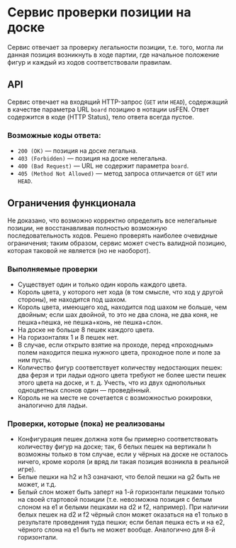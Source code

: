 # Сервис проверки позиции на доске

Сервис отвечает за проверку легальности позиции, т.е. того, могла ли данная позиция возникнуть в ходе партии, где начальное положение фигур и каждый из ходов соответствовали правилам.

## API

Сервис отвечает на входящий HTTP-запрос (`GET` или `HEAD`), содержащий в качестве параметра URL `board` позицию в нотации usFEN. Ответ содержится в коде (HTTP Status), тело ответа всегда пустое.

### Возможные коды ответа:

- `200 (OK)` — позиция на доске легальна.
- `403 (Forbidden)` — позиция на доске нелегальна.
- `400 (Bad Request)` — URL не содержит параметра `board`.
- `405 (Method Not Allowed)` — метод запроса отличается от `GET` или `HEAD`.


## Ограничения функционала

Не доказано, что возможно корректно определить все нелегальные позиции, не восстанавливая полностью возможную последовательность ходов. Решено проверять наиболее очевидные ограничения; таким образом, сервис может счесть валидной позицию, которая таковой не является (но не наоборот).

### Выполняемые проверки

- Существует один и только один король каждого цвета.
- Король цвета, у которого нет хода (в том смысле, что ход у другой стороны), не находится под шахом.
- Король цвета, имеющего ход, находится под шахом не больше, чем двойным; если шах двойной, то это не два слона, не два коня, не пешка+пешка, не пешка+конь, не пешка+слон.
- На доске не больше 8 пешек каждого цвета.
- На горизонталях 1 и 8 пешек нет.
- В случае, если открыто взятие на проходе, перед «проходным» полем находится пешка нужного цвета, проходное поле и поле за ним пусты.
- Количество фигур соответствует количеству недостающих пешек: два ферзя и три ладьи одного цвета требуют не более шести пешек этого цвета на доске, и т. д. Учесть, что из двух однопольных одноцветных слонов один — проведённый.
- Король не на месте не сочетается с возможностью рокировки, аналогично для ладьи.

### Проверки, которые (пока) не реализованы

- Конфигурация пешек должна хотя бы примерно соответствовать количеству фигур на доске; так, 6 белых пешек на вертикали h возможны только в том случае, если у чёрных на доске не осталось ничего, кроме короля (и вряд ли такая позиция возникла в реальной игре).
- Белые пешки на h2 и h3 означают, что белой пешки на g2 быть не может, и т.д.
- Белый слон может быть заперт на 1-й горизонтали пешками только на своей стартовой позиции (т.е. невозможна позиция с белым слоном на e1 и белыми пешками на d2 и f2, например). При наличии белых пешек на d2 и f2 чёрный слон может оказаться на e1 только в результате проведения туда пешки; если белая пешка есть и на e2, чёрного слона на e1 быть не может вообще. Аналогично для 8-й горизонтали.